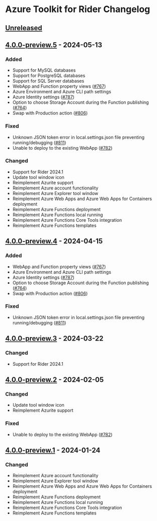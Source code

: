 <!-- Keep a Changelog guide -> https://keepachangelog.com -->

# Azure Toolkit for Rider Changelog

## [Unreleased]

## [4.0.0-preview.5] - 2024-05-13

### Added

- Support for MySQL databases
- Support for PostgreSQL databases
- Support for SQL Server databases
- WebApp and Function property views ([#767](https://github.com/JetBrains/azure-tools-for-intellij/issues/767))
- Azure Environment and Azure CLI path settings
- Azure Identity settings ([#787](https://github.com/JetBrains/azure-tools-for-intellij/issues/787))
- Option to choose Storage Account during the Function publishing ([#764](https://github.com/JetBrains/azure-tools-for-intellij/issues/764))
- Swap with Production action ([#806](https://github.com/JetBrains/azure-tools-for-intellij/issues/806))

### Fixed

- Unknown JSON token error in local.settings.json file preventing running/debugging ([#811](https://github.com/JetBrains/azure-tools-for-intellij/issues/811))
- Unable to deploy to the existing WebApp ([#782](https://github.com/JetBrains/azure-tools-for-intellij/issues/782))

### Changed

- Support for Rider 2024.1
- Update tool window icon
- Reimplement Azurite support
- Reimplement Azure account functionality
- Reimplement Azure Explorer tool window
- Reimplement Azure Web Apps and Azure Web Apps for Containers deployment
- Reimplement Azure Functions deployment
- Reimplement Azure Functions local running
- Reimplement Azure Functions Core Tools integration
- Reimplement Azure Functions templates

## [4.0.0-preview.4] - 2024-04-15

### Added

- WebApp and Function property views ([#767](https://github.com/JetBrains/azure-tools-for-intellij/issues/767))
- Azure Environment and Azure CLI path settings
- Azure Identity settings ([#787](https://github.com/JetBrains/azure-tools-for-intellij/issues/787))
- Option to choose Storage Account during the Function publishing ([#764](https://github.com/JetBrains/azure-tools-for-intellij/issues/764))
- Swap with Production action ([#806](https://github.com/JetBrains/azure-tools-for-intellij/issues/806))

### Fixed

- Unknown JSON token error in local.settings.json file preventing running/debugging ([#811](https://github.com/JetBrains/azure-tools-for-intellij/issues/811))

## [4.0.0-preview.3] - 2024-03-22

### Changed

- Support for Rider 2024.1

## [4.0.0-preview.2] - 2024-02-05

### Changed

- Update tool window icon
- Reimplement Azurite support

### Fixed

- Unable to deploy to the existing WebApp ([#782](https://github.com/JetBrains/azure-tools-for-intellij/issues/782))

## [4.0.0-preview.1] - 2024-01-24

### Changed

- Reimplement Azure account functionality
- Reimplement Azure Explorer tool window
- Reimplement Azure Web Apps and Azure Web Apps for Containers deployment
- Reimplement Azure Functions deployment
- Reimplement Azure Functions local running
- Reimplement Azure Functions Core Tools integration
- Reimplement Azure Functions templates

[Unreleased]: https://github.com/JetBrains/azure-tools-for-intellij/compare/v4.0.0-preview.5...HEAD
[4.0.0-preview.5]: https://github.com/JetBrains/azure-tools-for-intellij/compare/v4.0.0-preview.4...v4.0.0-preview.5
[4.0.0-preview.4]: https://github.com/JetBrains/azure-tools-for-intellij/compare/v4.0.0-preview.3...v4.0.0-preview.4
[4.0.0-preview.3]: https://github.com/JetBrains/azure-tools-for-intellij/compare/v4.0.0-preview.2...v4.0.0-preview.3
[4.0.0-preview.2]: https://github.com/JetBrains/azure-tools-for-intellij/compare/v4.0.0-preview.1...v4.0.0-preview.2
[4.0.0-preview.1]: https://github.com/JetBrains/azure-tools-for-intellij/commits/v4.0.0-preview.1
